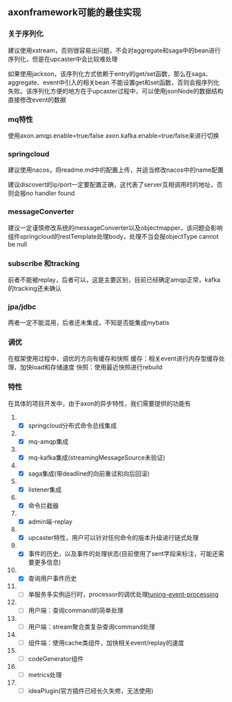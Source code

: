 ## axonframework可能的最佳实现

### 关于序列化
建议使用xstream，否则很容易出问题，不会对aggregate和saga中的bean进行序列化，但是在upcaster中会比较难处理

如果使用jackson，该序列化方式依赖于entry的get/set函数，那么在saga、aggregate、event中引入的相关bean 不能设置get和set函数，否则会报序列化失败。该序列化方便的地方在于upcaster过程中，可以使用jsonNode的数据结构直接修改event的数据

### mq特性
使用axon.amqp.enable=true/false axon.kafka.enable=true/false来进行切换

### springcloud
建议使用nacos，将readme.md中的配置上传，并适当修改nacos中的name配置

建议discovert的ip/port一定要配置正确，这代表了server互相调用时的地址，否则会报no handler found

### messageConverter
建议一定谨慎修改系统的messageConverter以及objectmapper，该问题会影响组件springcloud的restTemplate处理body，处理不当会报objectType cannot be null

### subscribe 和tracking
前者不能被replay，后者可以，这是主要区别，目前已经确定amqp正常，kafka的tracking还未确认

### jpa/jdbc
两者一定不能混用，后者还未集成，不知是否能集成mybatis

### 调优
在框架使用过程中，调优的方向有缓存和快照
缓存：相关event进行内存型缓存处理，加快load和存储速度
快照：使用最近快照进行rebuild

### 特性
在具体的项目开发中，由于axon的异步特性，我们需要提供的功能有
1. - [x] springcloud分布式命令总线集成
2. - [x] mq-amqp集成
3. - [x] mq-kafka集成(streamingMessageSource未验证)
4. - [x] saga集成(带deadline的向前重试和向后回滚)
5. - [x] listener集成
6. - [x] 命令拦截器
7. - [x] admin端-replay
8. - [x] upcaster特性，用户可以针对任何命令的版本升级进行链式处理
9. - [x] 事件的历史，以及事件的处理状态(目前使用了sent字段来标注，可能还需要更多信息)
10. - [x]  查询用户事件历史
11. - [ ]  单服务多实例运行时，processor的调优处理[tuning-event-processing](https://docs.axoniq.io/reference-guide/v/4.2/operations-guide/runtime-tuning/tuning-event-processing)
12. - [ ] 用户端：查询command的简单处理
13. - [ ] 用户端：stream聚合类复杂查询command处理
14. - [ ] 组件端：使用cache类组件，加快相关event/replay的速度
15. - [ ] codeGenerator组件
16. - [ ] metrics处理
17. - [ ] ideaPlugin(官方插件已经长久失修，无法使用)
